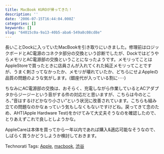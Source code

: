 ```yaml
---
title: MacBook KUROが帰ってきた！
description: ''
date: '2006-07-15T16:44:04.000Z'
categories: []
keywords: []
slug: "64015c0a-9a13-40b5-aba6-549a8c08cd8e"
---
```

長いことDockに入っていたMacBookを引き取りにいきました。修理前はロジックボードとAC電源のコネクタ部分の交換という診断でしたが、DockではどうやらメモリとAC電源部の交換ということになったようです。メモリってことはAppleStoreで買ったときに店員さんが入れてくれた純正メモリってことですが、うまく刺さってなかったか、メモリが壊れていたか、どちらにせよAppleの品質の問題のような気がします。(銀座代が入っている割に･･･)  
  
ちなみにAC電源部の交換は、おそらく、充電しながら作業しているとACアダプタからジージーという音がする件の対応だと思いますが、こちらは今のところ、”音はするけどかなり小さい”という状況に改善されています。こちらも組み立ての問題なのかなぁっていう気もしなくもないですけどね。戻ってきて念のため、AHT(Apple Hardware Test)をかけてみて大丈夫そうなのを確認したので、とりあえずこれで良しとしようかな。

AppleCareは本体を買ってから一年以内であれば購入&適応可能なそうなので、しばらく買うかどうしようか検討しておきます。

Technorati Tags: [Apple](http://www.technorati.com/tag/Apple), [macbook](http://www.technorati.com/tag/macbook), [渋谷](http://www.technorati.com/tag/渋谷)